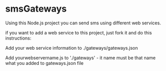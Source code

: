 # smsGateways
Using this Node.js project you can send sms using different web services.

if you want to add a web service to this project, just fork it and do this instructions:

Add your web service information to ./gateways/gateways.json

Add yourwebservername.js to './gateways' - it name must be that name what you added to gateways.json file
